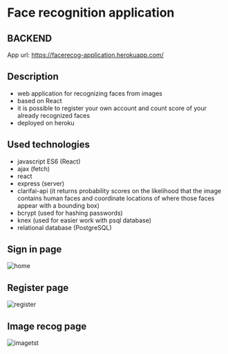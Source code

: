 # Face recognition application 
## BACKEND

App url: https://facerecog-application.herokuapp.com/


## Description
- web application for recognizing faces from images
- based on React
- it is possible to register your own account and count score of your already recognized faces
- deployed on heroku

## Used technologies
- javascript ES6 (React)
- ajax (fetch)
- react
- express (server)
- clarifai-api (it returns probability scores on the likelihood that the image contains human faces and coordinate locations      of where those faces appear with a bounding box)
- bcrypt (used for hashing passwords)
- knex (used for easier work with psql database)
- relational database (PostgreSQL)

## Sign in page
![home](https://user-images.githubusercontent.com/45901583/63957516-d0442280-ca88-11e9-8698-d7ae2a839b91.PNG)

## Register page
![register](https://user-images.githubusercontent.com/45901583/63957758-53657880-ca89-11e9-9137-00575b59abd9.PNG)

## Image recog page
![imagetst](https://user-images.githubusercontent.com/45901583/63957764-55c7d280-ca89-11e9-865e-139005ed7978.PNG)

